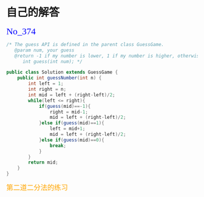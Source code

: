 # 自己的解答

<font face = "宋体" color = blue size = 5>No_374</font>

```java
/* The guess API is defined in the parent class GuessGame.
   @param num, your guess
   @return -1 if my number is lower, 1 if my number is higher, otherwise return 0
      int guess(int num); */

public class Solution extends GuessGame {
    public int guessNumber(int n) {
        int left = 1;
        int right = n;
        int mid = left + (right-left)/2;
        while(left <= right){
            if(guess(mid)==-1){
                right = mid-1;
                mid = left + (right-left)/2;
            }else if(guess(mid)==1){
                left = mid+1;
                mid = left + (right-left)/2;
            }else if(guess(mid)==0){
                break;
            }
        }
        return mid;
    }
}
```


<font face = "宋体" color = orange size = 4>第二道二分法的练习</font>